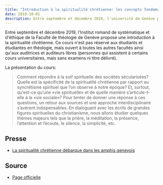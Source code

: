 ```yaml
---
title: "Introduction à la spiritualité chrétienne: les concepts fondamentaux"
date: 2019-10-01
description: Entre septembre et décembre 2019, l'université de Genève propose une introduction à la spiritualité chrétienne. 
---
```


Entre septembre et décembre 2019, l'Institut romand de systématique et d'éthique de la Faculté de théologie de Genève propose une introduction à la spiritualité chrétienne. 
Ce cours n'est pas réservé aux étudiants et étudiantes en théologie, mais ouvert à toutes les autres facultés ainsi qu'aux auditrices et auditeurs libres (personnes qui assistent à certains cours universitaires, mais sans examens ni titre délivré).

La présentation du cours: 

> Comment répondre à la soif spirituelle des sociétés sécularisées? Quelle est la spécificité de la spiritualité chrétienne par rapport au syncrétisme spirituel que l’on observe à notre époque? Et, surtout, qu’est-ce qu’une «vie spirituelle» et de quelle manière s’articule-t- elle à la «vie sociale»? Pour tenter de donner une réponse à ces questions, un retour aux sources et une approche interdisciplinaire s’avèrent indispensables. En dialoguant avec les écrits de grandes figures spirituelles du christianisme, nous allons étudier quelques thèmes majeurs tels que la prière, la méditation, la présence, l’attention et l’écoute, le silence, la simplicité, etc.

## Presse

-  [La spiritualité chrétienne débarque dans les amphis genevois](https://www.protestinfo.ch/spiritualites/2019/09/la-spiritualite-chretienne-debarque-dans-les-amphis-genevois-ge-unige)

## Source

- [Page officielle](https://www.unige.ch/theologie/irse/actualites/introduction-a-la-spiritualite-chretienne-les-concepts-fondamentaux-cours-du-semestre-dautomne-2019/)